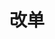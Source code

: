---
title: 改单
position_number: 2
type: post
description: /trade/order/update
remark: Content-Type = application/x-www-form-urlencoded && application/json
parameters:
    -
        name: orderId
        type: number
        mandatory: true
        default: 
        description: 订单id
        ranges:
    -
        name: price
        type: number
        mandatory: true
        default: 
        description: 目标价格
        ranges:
    -
        name: origQty
        type: number
        mandatory: true
        default: 
        description: 目标数量（张）
        ranges:
    -
        name: triggerProfitPrice
        type: number
        mandatory: false
        default: N/A
        description: 止盈价格
        ranges:
    -
        name: triggerStopPrice
        type: number
        mandatory: false
        default: N/A
        description: 止损价格
        ranges:
    -
        name: triggerPriceType
        type: string
        mandatory: false
        default: LATEST_PRICE
        description: 触发价格类型
        ranges: INDEX_PRICE(指数价格)；MARK_PRICE(标记价格)；LATEST_PRICE(最新价)
    -
        name: profitDelegateOrderType
        type: string
        mandatory: false
        default: N/A
        description: 止盈委托订单类型
        ranges: LIMIT(限价)；MARKET(市价)
    -
        name: profitDelegateTimeInForce
        type: string
        mandatory: false
        default: N/A
        description: 止盈委托有效方式
        ranges: GTC;IOC;FOK;GTX
    -
        name: profitDelegatePrice
        type: number
        mandatory: false
        default: N/A
        description: 止盈委托委托价格
        ranges: 
    -
        name: stopDelegateOrderType
        type: string
        mandatory: false
        default: N/A
        description: 止损委托订单类型
        ranges:  LIMIT(限价)；MARKET(市价)
    -
        name: stopDelegateTimeInForce
        type: string
        mandatory: false
        default: N/A
        description: 止损委托有效方式
        ranges: GTC;IOC;FOK;GTX
    -
        name: stopDelegatePrice
        type: number
        mandatory: false
        default: N/A
        description: 止损委托价格
        ranges: 
    -
        name: followUpOrder
        type: boolean
        mandatory: false
        default: N/A
        description: 
        ranges: 如果为 true，则表示为追单订单
content_markdown: |-

               #### **限流规则**

               200/s/apikey
left_code_blocks:
    -
        code_block: "public void getKLine() {\r\n\tString text = HttpUtil.get(URL + \"/data/api/v1/future-u/trade/getKLine?market=btc_usdt&type=1min&since=0\");\r\n\tSystem.out.println(text);\r\n}"
        title: Java
        language: java
right_code_blocks:
  - code_block: |-
      {
        "msgInfo": {
          "code": "",
          "msg": ""
        },
        "msg": "",
        "data": {},
        "code": 200
      }
    title: Response
    language: json
---